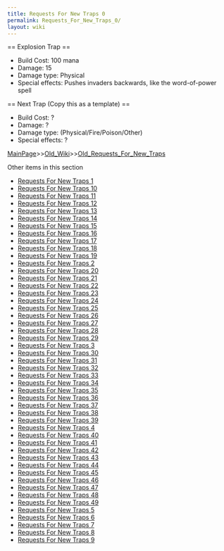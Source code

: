 ```yaml
---
title: Requests For New Traps 0
permalink: Requests_For_New_Traps_0/
layout: wiki
---
```

== Explosion Trap ==
* Build Cost: 100 mana
* Damage: 15
* Damage type: Physical
* Special effects: Pushes invaders backwards, like the word-of-power spell

== Next Trap (Copy this as a template) ==
* Build Cost: ?
* Damage: ?
* Damage type: (Physical/Fire/Poison/Other)
* Special effects: ?

[MainPage](/keeperrl_wiki/ "wikilink")>>[Old_Wiki](/keeperrl_wiki/Old_Wiki "wikilink")>>[Old_Requests_For_New_Traps](/keeperrl_wiki/Old_Requests_For_New_Traps "wikilink")

Other items in this section
-    [Requests For New Traps 1](/keeperrl_wiki/Requests_For_New_Traps_1 "wikilink")
-    [Requests For New Traps 10](/keeperrl_wiki/Requests_For_New_Traps_10 "wikilink")
-    [Requests For New Traps 11](/keeperrl_wiki/Requests_For_New_Traps_11 "wikilink")
-    [Requests For New Traps 12](/keeperrl_wiki/Requests_For_New_Traps_12 "wikilink")
-    [Requests For New Traps 13](/keeperrl_wiki/Requests_For_New_Traps_13 "wikilink")
-    [Requests For New Traps 14](/keeperrl_wiki/Requests_For_New_Traps_14 "wikilink")
-    [Requests For New Traps 15](/keeperrl_wiki/Requests_For_New_Traps_15 "wikilink")
-    [Requests For New Traps 16](/keeperrl_wiki/Requests_For_New_Traps_16 "wikilink")
-    [Requests For New Traps 17](/keeperrl_wiki/Requests_For_New_Traps_17 "wikilink")
-    [Requests For New Traps 18](/keeperrl_wiki/Requests_For_New_Traps_18 "wikilink")
-    [Requests For New Traps 19](/keeperrl_wiki/Requests_For_New_Traps_19 "wikilink")
-    [Requests For New Traps 2](/keeperrl_wiki/Requests_For_New_Traps_2 "wikilink")
-    [Requests For New Traps 20](/keeperrl_wiki/Requests_For_New_Traps_20 "wikilink")
-    [Requests For New Traps 21](/keeperrl_wiki/Requests_For_New_Traps_21 "wikilink")
-    [Requests For New Traps 22](/keeperrl_wiki/Requests_For_New_Traps_22 "wikilink")
-    [Requests For New Traps 23](/keeperrl_wiki/Requests_For_New_Traps_23 "wikilink")
-    [Requests For New Traps 24](/keeperrl_wiki/Requests_For_New_Traps_24 "wikilink")
-    [Requests For New Traps 25](/keeperrl_wiki/Requests_For_New_Traps_25 "wikilink")
-    [Requests For New Traps 26](/keeperrl_wiki/Requests_For_New_Traps_26 "wikilink")
-    [Requests For New Traps 27](/keeperrl_wiki/Requests_For_New_Traps_27 "wikilink")
-    [Requests For New Traps 28](/keeperrl_wiki/Requests_For_New_Traps_28 "wikilink")
-    [Requests For New Traps 29](/keeperrl_wiki/Requests_For_New_Traps_29 "wikilink")
-    [Requests For New Traps 3](/keeperrl_wiki/Requests_For_New_Traps_3 "wikilink")
-    [Requests For New Traps 30](/keeperrl_wiki/Requests_For_New_Traps_30 "wikilink")
-    [Requests For New Traps 31](/keeperrl_wiki/Requests_For_New_Traps_31 "wikilink")
-    [Requests For New Traps 32](/keeperrl_wiki/Requests_For_New_Traps_32 "wikilink")
-    [Requests For New Traps 33](/keeperrl_wiki/Requests_For_New_Traps_33 "wikilink")
-    [Requests For New Traps 34](/keeperrl_wiki/Requests_For_New_Traps_34 "wikilink")
-    [Requests For New Traps 35](/keeperrl_wiki/Requests_For_New_Traps_35 "wikilink")
-    [Requests For New Traps 36](/keeperrl_wiki/Requests_For_New_Traps_36 "wikilink")
-    [Requests For New Traps 37](/keeperrl_wiki/Requests_For_New_Traps_37 "wikilink")
-    [Requests For New Traps 38](/keeperrl_wiki/Requests_For_New_Traps_38 "wikilink")
-    [Requests For New Traps 39](/keeperrl_wiki/Requests_For_New_Traps_39 "wikilink")
-    [Requests For New Traps 4](/keeperrl_wiki/Requests_For_New_Traps_4 "wikilink")
-    [Requests For New Traps 40](/keeperrl_wiki/Requests_For_New_Traps_40 "wikilink")
-    [Requests For New Traps 41](/keeperrl_wiki/Requests_For_New_Traps_41 "wikilink")
-    [Requests For New Traps 42](/keeperrl_wiki/Requests_For_New_Traps_42 "wikilink")
-    [Requests For New Traps 43](/keeperrl_wiki/Requests_For_New_Traps_43 "wikilink")
-    [Requests For New Traps 44](/keeperrl_wiki/Requests_For_New_Traps_44 "wikilink")
-    [Requests For New Traps 45](/keeperrl_wiki/Requests_For_New_Traps_45 "wikilink")
-    [Requests For New Traps 46](/keeperrl_wiki/Requests_For_New_Traps_46 "wikilink")
-    [Requests For New Traps 47](/keeperrl_wiki/Requests_For_New_Traps_47 "wikilink")
-    [Requests For New Traps 48](/keeperrl_wiki/Requests_For_New_Traps_48 "wikilink")
-    [Requests For New Traps 49](/keeperrl_wiki/Requests_For_New_Traps_49 "wikilink")
-    [Requests For New Traps 5](/keeperrl_wiki/Requests_For_New_Traps_5 "wikilink")
-    [Requests For New Traps 6](/keeperrl_wiki/Requests_For_New_Traps_6 "wikilink")
-    [Requests For New Traps 7](/keeperrl_wiki/Requests_For_New_Traps_7 "wikilink")
-    [Requests For New Traps 8](/keeperrl_wiki/Requests_For_New_Traps_8 "wikilink")
-    [Requests For New Traps 9](/keeperrl_wiki/Requests_For_New_Traps_9 "wikilink")
